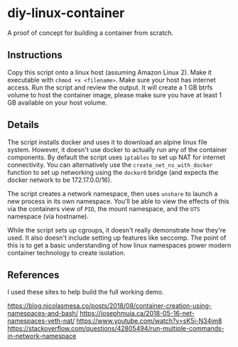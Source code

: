# diy-linux-container
A proof of concept for building a container from scratch.

## Instructions
Copy this script onto a linux host (assuming Amazon Linux 2). Make it executable with `chmod +x <filename>`. Make sure your host has internet access. Run the script and review the output. It will create a 1 GB btrfs volume to host the container image, please make sure you have at least 1 GB available on your host volume.

## Details
The script installs docker and uses it to download an alpine linux file system. However, it doesn't use docker to actually run any of the container components. By default the script uses `iptables` to set up NAT for internet connectivity. You can alternatively use the `create_net_ns_with_docker` function to set up networking using the `docker0` bridge (and expects the docker network to be 172.17.0.0/16).

The script creates a network namespace, then uses `unshare` to launch a new process in its own namespace. You'll be able to view the effects of this via the containers view of `PID`, the mount namespace, and the `UTS` namespace (via hostname). 

While the script sets up cgroups, it doesn't really demonstrate how they're used. It also doesn't include setting up features like seccomp. The point of this is to get a basic understanding of how linux namespaces power modern container technology to create isolation.

## References
I used these sites to help build the full working demo.

https://blog.nicolasmesa.co/posts/2018/08/container-creation-using-namespaces-and-bash/
https://josephmuia.ca/2018-05-16-net-namespaces-veth-nat/
https://www.youtube.com/watch?v=sK5i-N34im8
https://stackoverflow.com/questions/42805494/run-multiple-commands-in-network-namespace
